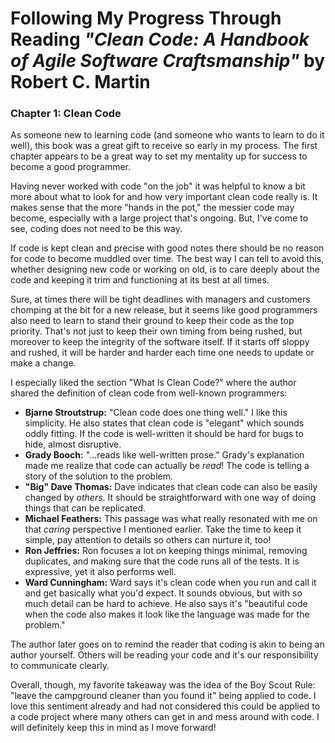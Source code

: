 # Following My Progress Through Reading *"Clean Code: A Handbook of Agile Software Craftsmanship"* by Robert C. Martin

### Chapter 1: Clean Code
As someone new to learning code (and someone who wants to learn to do it well), this book was a great gift to receive so early in my process. The first chapter appears to be a great way to set my mentality up for success to become a good programmer.

Having never worked with code "on the job" it was helpful to know a bit more about what to look for and how very important clean code really is. It makes sense that the more "hands in the pot," the messier code may become, especially with a large project that's ongoing. But, I've come to see, coding does not need to be this way.

If code is kept clean and precise with good notes there should be no reason for code to become muddled over time. The best way I can tell to avoid this, whether designing new code or working on old, is to care deeply about the code and keeping it trim and functioning at its best at all times.

Sure, at times there will be tight deadlines with managers and customers chomping at the bit for a new release, but it seems like good programmers also need to learn to stand their ground to keep their code as the top priority. That's not just to keep their own timing from being rushed, but moreover to keep the integrity of the software itself. If it starts off sloppy and rushed, it will be harder and harder each time one needs to update or make a change.

I especially liked the section "What Is Clean Code?" where the author shared the definition of clean code from well-known programmers:

- **Bjarne Stroutstrup:** "Clean code does one thing well." I like this simplicity. He also states that clean code is "elegant" which sounds oddly fitting. If the code is well-written it should be hard for bugs to hide, almost disruptive.
- **Grady Booch:** "...reads like well-written prose." Grady's explanation made me realize that code can actually be *read*! The code is telling a story of the solution to the problem.
- **"Big" Dave Thomas:** Dave indicates that clean code can also be easily changed by *others*. It should be straightforward with one way of doing things that can be replicated.
- **Michael Feathers:** This passage was what really resonated with me on that *caring* perspective I mentioned earlier. Take the time to keep it simple, pay attention to details so others can nurture it, too!
- **Ron Jeffries:** Ron focuses a lot on keeping things minimal, removing duplicates, and making sure that the code runs all of the tests. It is expressive, yet it also performs well.
- **Ward Cunningham:** Ward says it's clean code when you run and call it and get basically what you'd expect. It sounds obvious, but with so much detail can be hard to achieve. He also says it's "beautiful code when the code also makes it look like the language was made for the problem."

The author later goes on to remind the reader that coding is akin to being an author yourself. Others will be reading your code and it's our responsibility to communicate clearly.

Overall, though, my favorite takeaway was the idea of the Boy Scout Rule: "leave the campground cleaner than you found it" being applied to code. I love this sentiment already and had not considered this could be applied to a code project where many others can get in and mess around with code. I will definitely keep this in mind as I move forward! 